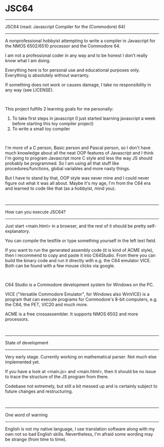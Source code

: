 # JSC64

********************************************************
JSC64 (read: Javascript Compiler for the (Commodore) 64)
********************************************************

A nonprofessional hobbyist attempting to write a compiler in Javascript for the NMOS 6502/6510 processor and the Commodore 64.

I am not a professional coder in any way and to be honest I don't really know what I am doing.

Everything here is for personal use and educational purposes only. Everything is absolutely without warranty. 

If something does not work or causes damage, I take no responsibility in any way (see LICENSE).

<br />

This project fulfills 2 learning goals for me personally:
  1) To take first steps in javascript (I just started learning javascript a week before starting this toy compiler project)
  2) To write a small toy compiler

<br />

I'm more of a C person, Basic person and Pascal person, so I don't have much knowledge about all the neat OOP features of Javascript and I think I'm going to program Javascript more C style and less the way JS should probably be programmed. So I am using all that stuff like procedures/functions, global variables and more nasty things.

But I have to stand by that, OOP style was never mine and I could never figure out what it was all about. Maybe it's my age, I'm from the C64 era and learned to code like that (as a hobbyist, mind you).

<br />
  
**************************
How can you execute JSC64?
**************************

Just start <main.html> in a browser, and the rest of it should be pretty self-explanatory.

You can compile the testfile or type something yourself in the left text field.

If you want to run the generated assembly code (it is kind of ACME style), then I recommend to copy and paste it into C64Studio. From there you can build the binary code and run it directly with e.g. the C64 emulator VICE. Both can be found with a few mouse clicks via google.

<br />

C64 Studio is a Commodore development system for Windows on the PC.

VICE ("Versatile Commodore Emulator", for Windows also WinVICE) is a program that can execute programs for Commodore's 8-bit computers, e.g. the C64, the PET, VIC20 and much more.

ACME is a free crossassembler. It supports NMOS 6502 and more processors.

<br />
  
********************
State of development
********************

Very early stage. Currently working on mathematical parser. Not much else implemented yet.

If you have a look at <main.js> and <main.html>, then it should be no issue to trace the structure of the JS program from there.

Codebase not extremely, but still a bit messed up and is certainly subject to future changes and restructuring.

<br />
 
*******************
One word of warning
*******************

English is not my native language, I use translation software along with my own not so bad English skills. Nevertheless, I'm afraid some wording may be strange (from time to time).

